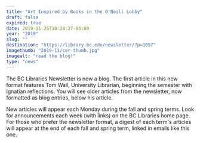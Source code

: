 ```yaml
---
title: "Art Inspired by Books in the O'Neill Lobby"
draft: false
expired: true
date: 2019-11-25T10:28:27-05:00
year: "2019"
slug: ""
destination: "https://library.bc.edu/newsletter/?p=1057"
imagethumb: "2019-11/cer-thumb.jpg"
imagealt: "read the blog!"
type: "news"
---
```


The BC Libraries Newsletter is now a blog. The first article in this new format features Tom Wall, University Librarian, beginning the semester with Ignatian reflections. You will see older articles from the newsletter, now formatted as blog entries, below his article.

New articles will appear each Monday during the fall and spring terms. Look for announcements each week (with links) on the BC Libraries home page. For those who prefer the newsletter format, a digest of each term's articles will appear at the end of each fall and spring term, linked in emails like this one.
